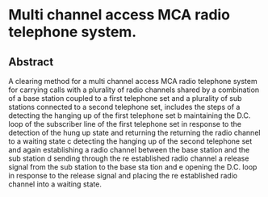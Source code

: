 # Multi channel access MCA radio telephone system.

## Abstract
A clearing method for a multi channel access MCA radio telephone system for carrying calls with a plurality of radio channels shared by a combination of a base station coupled to a first telephone set and a plurality of sub stations connected to a second telephone set, includes the steps of a detecting the hanging up of the first telephone set b maintaining the D.C. loop of the subscriber line of the first telephone set in response to the detection of the hung up state and returning the returning the radio channel to a waiting state c detecting the hanging up of the second telephone set and again establishing a radio channel between the base station and the sub station d sending through the re established radio channel a release signal from the sub station to the base sta tion and e opening the D.C. loop in response to the release signal and placing the re established radio channel into a waiting state.